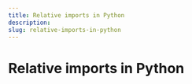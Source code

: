 ```yaml
---
title: Relative imports in Python
description: 
slug: relative-imports-in-python
---
```


# Relative imports in Python

